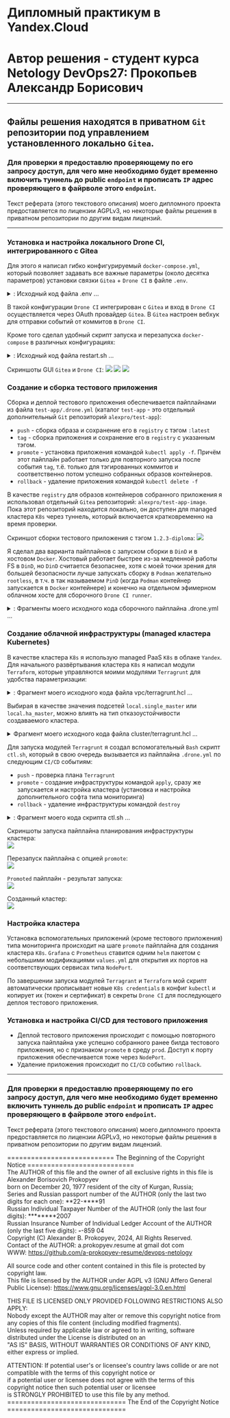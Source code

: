 # Дипломный практикум в Yandex.Cloud
# Автор решения - студент курса Netology DevOps27: Прокопьев Александр Борисович

---

## Файлы решения находятся в приватном `Git` репозитории под управлением установленного локально `Gitea`.

### Для проверки я предоставлю проверяющему по его запросу доступ, для чего мне необходимо будет временно включить туннель до public `endpoint` и прописать `IP` адрес проверяющего в файрволе этого `endpoint`.

Текст реферата (этого текстового описания) моего дипломного проекта предоставляется по лицензии AGPLv3, но некоторые файлы решения в приватном репозитории по другим видам лицензий.

---

### Установка и настройка локального Drone CI, интегрированного с Gitea

Для этого я написал гибко конфигурируемый `docker-compose.yml`, который позволяет задавать все важные параметры (около десятка параметров) установки связки `Gitea` + `Drone CI` в файле `.env`.

<details>
    <summary>: Исходный код файла .env ...  </summary>

```
#=== Gitea:
GITEA_HOST=gitea.<mydomain>.com 
# gitea

GITEA_DOMAIN=${GITEA_HOST}
GITEA_DOMAIN_TRAEFIK=gitea.<mydomain>.com
GITEA_IP=192.168.0.<xxx>
GITEA_INT_PORT=80
GITEA_EXT_PORT=80
GITEA_PORTS="${GITEA_IP}:${GITEA_EXT_PORT}:${GITEA_INT_PORT}"

#GITEA_VERSION=1.22.2
GITEA_VERSION=1.21.11

GITEA_ADMIN_USER=<xxx>

# unused#
ACME_EMAIL=acme@<mydomain>.com


LINODE_TOKEN=<xxx>

#=== Drone:
DRONE_HOST=drone
DRONE_DOMAIN_TRAEFIK=drone.<mydomain>.com
DRONE_DOMAIN=${DRONE_HOST}
DRONE_IP=192.168.0.<xxx>
DRONE_INT_PORT=80
DRONE_EXT_PORT=80
DRONE_PORTS="${DRONE_IP}:${DRONE_EXT_PORT}:${DRONE_INT_PORT}"

#DRONE_VERSION=2.4
DRONE_VERSION=2.24
DRONE_RUNNER_VERSION=1.8.3

DRONE_RPC_SECRET=<xxx>
DRONE_USER_CREATE="username:${GITEA_ADMIN_USER},machine:false,admin:true,token:${DRONE_RPC_SECRET}"

DRONE_GITEA_CLIENT_ID=<xxx>
DRONE_GITEA_CLIENT_SECRET=<xxx>

```

</details>

В такой конфигурации `Drone CI` интегрирован с `Gitea` и вход в `Drone CI` осуществляется через OAuth провайдер `Gitea`.
В `Gitea` настроен вебхук для отправки событий от коммитов в `Drone CI`.

   
Кроме того сделал удобный скрипт запуска и перезапуска `docker-compose` в различных конфигурациях:
<details>
    <summary>: Исходный код файла restart.sh ...  </summary>

```
#!/bin/bash

Action=$1;

case $Action in
        ( all )
                StopProfiles=" --profile server --profile runner ";
                #Profiles=" --profile server ";
                StartProfiles=" --profile server --profile runner "; # for local runner
        ;;
        ( gitea )
                StopProfiles=" --profile gitea ";
                #Profiles=" --profile server ";
                StartProfiles=" --profile gitea ";
        ;;
esac;

./render_tpl.sh;

docker-compose $StopProfiles down;

/utils/docker/clean_stopped.sh;

docker-compose $StartProfiles up -d;

```

</details>

Скриншоты GUI `Gitea` и `Drone CI`:
![](images/gitea.png)
![](images/gitea_first_commit.png)
![](images/droneci.png)

### Создание и сборка тестового приложения

Сборка и деплой тестового приложения обеспечивается пайплайнами из файла `test-app/.drone.yml` (каталог `test-app` - это отдельный дополнительный `Git` репозиторий `alexpro/test-app`):
* `push` - сборка образа и сохранение его в `registry` с тэгом `:latest`
* `tag` - сборка приложения и сохранение его в `registry` с указанным тэгом.
* `promote` - установка приложения командой `kubectl apply -f`. Причём этот пайплайн работает только для повторного запуска после события `tag`, т.ё. только для тэгированных коммитов и соответственно потом успешно собранных образов контейнеров.
* `rollback` - удаление приложения командой `kubectl delete -f`

В качестве `registry` для образов контейнеров собранного приложения я использовал отдельный `Gitea` репозиторий:
`alexpro/test-app-image`. Пока этот репозиторий находится локально, он доступен для managed кластера `K8s` через туннель, который включается кратковременно на время проверки.

Скриншот сборки тестового приложения с тэгом `1.2.3-diploma`:
![](images/test-app-build2.png)

Я сделал два варианта пайплайнов с запуском сборки в `DinD` и в хостовом `Docker`.
Хостовый работает быстрее из-за медленной работы FS в `DinD`, но `DinD` считается безопаснее, хотя с моей точки зрения для большей безопасности лучше запускать сборку в `Podman` желательно `rootless`, в т.ч. в так называемом `PinD` (когда `Podman` контейнер запускается в `Docker` контейнере) и конечно на отдельном эфимерном облачном хосте для сборочного `Drone CI runner`.

<details>
    <summary>: Фрагменты моего исходного кода сборочного пайплайна .drone.yml ...  </summary>

```
---
kind: pipeline
type: docker
name: Build
trigger:
  repo:
  - alexpro/test-app
  event:
  - custom
  - push
  - tag
tasks:
 - name: Build Dockerfile by my own script
    when:
#      branch: DISABLED_TASK # for debugging   
    image: docker:cli
    environment:
      GITEA_USER:
        from_secret: GiteaUser
      GITEA_PASSWORD:
        from_secret: GiteaPassword
    volumes:
      - name: hostsock
        path: /var/run/docker.sock
#      - name: dindsock
#        path: /var/run        
#    services:
#      - docker:dind                
    commands:
      - set -x; echo $GITEA_PASSWORD | docker login -u $GITEA_USER --password-stdin $DOCKER_REGISTRY;
#     - sleep 20s; docker pull $DockerImageName:latest; # Used for testing only
      - sleep 30s; docker build -t $DockerImageName:latest .; # --pull # Whole line commented when testing
      - docker push $DockerImageName:latest;
      - |
        if [ -n "$DRONE_TAG" ]; then
          docker tag $DockerImageName:latest $DockerImageName:"$DRONE_TAG";
          docker push $DockerImageName:"$DRONE_TAG";
        fi

services:
- name: docker
  image: docker:dind #_DISABLE
  privileged: true
  volumes:
  - name: dindsock
    path: /var/run
  failure: ignore # for _DISABLE above
  when:
    branch: DISABLED_TASK # for debugging 

volumes:
- name: dindsock
  temp: {}
- name: hostsock
  host:
    path: /var/run/docker.sock
```

</details>


### Создание облачной инфраструктуры (managed кластера Kubernetes)
В качестве кластера `K8s` я использую managed PaaS `K8s` в облаке `Yandex`.
Для начального развёртывания кластера `K8s` я написал модули `Terraform`, которые управляются моими модулями `Terragrunt` для удобства параметризации:
<details>
    <summary>: Фрагмент моего исходного кода файла vpc/terragrunt.hcl ...  </summary>

```
terraform {
  source = "../../../../../terraform/k8s/vpc"
}

locals  {
  single_master = [
    {
      "v4_cidr_blocks" : ["10.121.0.0/16"],
      "zone" : "ru-central1-a"
    }
  ]

  ha_master = [
    {
      "v4_cidr_blocks" : ["10.121.0.0/16"],
      "zone" : "ru-central1-a"
    },
    {
      "v4_cidr_blocks" : ["10.131.0.0/16"],
      "zone" : "ru-central1-b"
    },
    {
      "v4_cidr_blocks" : ["10.141.0.0/16"],
      "zone" : "ru-central1-d"
    }
  ]
}

inputs = {
   subnets = local.single_master
#   subnets = local.ha_master
}
```

</details>

Выбирая в качестве значения подсетей `local.single_master` или `local.ha_master`, можно влиять на тип отказоустойчивости создаваемого кластера.

<details>
    <summary>Фрагмент моего исходного кода файла cluster/terragrunt.hcl ...  </summary>

```

terraform {
  source = "../../../../../terraform/k8s/cluster"
}

dependency "vpc" {
  config_path = "../vpc"
}

inputs = {

  subnets = dependency.vpc.outputs.public_subnets

  node_groups = {
    "yc-k8s-ng" = {
      fixed_scale = {
        size = 1
      }
      node_labels = {
        role        = "yc-k8s-ng-worker"
        environment = "testing"
      }
      max_expansion   = 1
      max_unavailable = 1

      platform_id     = "standard-v2"

      auto_repair     = true
      auto_upgrade    = false
      enable_oslogin_or_ssh_keys = true

      network_acceleration_type = "standard"
      container_runtime_type    = "containerd"

    } # "yc-k8s-ng" 
  } # node_groups


  node_groups_defaults = {
    core_fraction = 100
    disk_size = 64
    disk_type = "network-ssd"
    ipv4 = true
    ipv6 = false
    nat = true # for OS login
    node_cores = 2
    node_gpus = 0
    node_memory = 2
    platform_id = "standard-v1"
    preemptible = true
  } # node_groups_defaults

} # inputs

```

</details>

Для запуска модулей `Terragrunt` я создал вспомогательный `Bash` скрипт `ctl.sh`, который в свою очередь вызывается из пайплайна `.drone.yml` по следующим `CI/CD` событиям:
* `push` - проверка плана `Terragrunt`
* `promote` - создание инфраструктуры командой `apply`, сразу же запускается и настройка кластера (установка и настройка дополнительного софта типа мониторинга)
* `rollback` - удаление инфраструктуры командой `destroy`
<details>
    <summary>: Фрагмент моего кода скрипта ctl.sh   ...  </summary>

```
clean_cache()
{
        rm -Rf ./*/.terragrunt-cache;
        rm -Rf ./*/*/.terragrunt-cache;
}

destroy_infra()
{
        terragrunt run-all destroy $Options $Options2;
        yc_delete; 
        clean_cache;
}

create_infra()
{
        terragrunt run-all apply $Options $Options2;
}

plan_infra()
{
        ( cd vpc; terragrunt apply  $Options $Options2 );
        terragrunt run-all plan --terragrunt-ignore-dependency-errors $Options;
}


case $Action in
        ( list )
                ./list.sh;
        ;;
        ( plan )
                plan_infra;
        ;;
        ( create )
                create_infra;
        ;;
        ( destroy )
                destroy_infra;
        ;;
        ( recreate )
                destroy_infra;
                ./list.sh;
                create_infra;
        ;; 
        ( * )
                echo "Error: unknown action!";
                exit 1;
        ;;
esac;
./list.sh;

```

</details>

Скриншоты запуска пайплайна планирования инфраструктуры кластера:  
![](images/terragrunt-plan.png)

Перезапуск пайплайна с опцией `promote`:  
![](images/terragrunt-promote-gui.png)

`Promoted` пайплайн - результат запуска:  
![](images/terragrunt-apply.png)

Созданный кластер:  
![](images/yc-k8s.png)



### Настройка кластера
Установка вспомогательных приложений (кроме тестового приложения) типа мониторинга  происходит на шаге `promote` пайплайна для создания кластера `K8s`.
`Grafana` с `Prometheus` ставится одним `helm` пакетом с небольшими модификациями `values.yml` для открытия их портов на соответствующих сервисах типа `NodePort`.

По завершении запуска модулей `Terragrant` и `Terraform` мой скрипт автоматически прописывает новые `K8s credentials` в конфиг `kubectl` и копирует их (токен и сертификат) в секреты `Drone CI` для последующего  деплоя тестового приложения.

### Установка и настройка CI/CD для тестового приложения

* Деплой тестового приложения происходит с помощью повторного запуска пайплайна уже успешно собранного ранее билда тестового приложения, но с признаком `promote` в среду `prod`. Доступ к порту приложения обеспечивается тоже через `NodePort`.
* Удаление приложения происходит по `CI/CD` событию `rollback`.



---

### Для проверки я предоставлю проверяющему по его запросу доступ, для чего мне необходимо будет временно включить туннель до public `endpoint` и прописать `IP` адрес проверяющего в файрволе этого `endpoint`.

Текст реферата (этого текстового описания) моего дипломного проекта предоставляется по лицензии AGPLv3, но некоторые файлы решения в приватном репозитории по другим видам лицензий.

=========================== The Beginning of the Copyright Notice ===========================  
 The AUTHOR of this file and the owner of all exclusive rights in this file is Alexander Borisovich Prokopyev  
 born on December 20, 1977 resident of the city of Kurgan, Russia;  
 Series and Russian passport number of the AUTHOR (only the last two digits for each one): **22-****91  
 Russian Individual Taxpayer Number of the AUTHOR (only the last four digits): ********2007  
 Russian Insurance Number of Individual Ledger Account of the AUTHOR (only the last five digits): ***-***-859 04  
 Copyright (C) Alexander B. Prokopyev, 2024, All Rights Reserved.  
 Contact of the AUTHOR: a.prokopyev.resume at gmail dot com  
 WWW: https://github.com/a-prokopyev-resume/devops-netology  
  
 All source code and other content contained in this file is protected by copyright law.  
 This file is licensed by the AUTHOR under AGPL v3 (GNU Affero General Public License): https://www.gnu.org/licenses/agpl-3.0.en.html  
  
 THIS FILE IS LICENSED ONLY PROVIDED FOLLOWING RESTRICTIONS ALSO APPLY:  
 Nobody except the AUTHOR may alter or remove this copyright notice from any copies of this file content (including modified fragments).  
 Unless required by applicable law or agreed to in writing, software distributed under the License is distributed on an  
 "AS IS" BASIS, WITHOUT WARRANTIES OR CONDITIONS OF ANY KIND, either express or implied.   
  
 ATTENTION: If potential user's or licensee's country laws collide or are not compatible with the terms of this copyright notice or   
 if a potential user or licensee does not agree with the terms of this copyright notice then such potential user or licensee    
 is STRONGLY PROHIBITED to use this file by any method.  
============================== The End of the Copyright Notice ==============================  